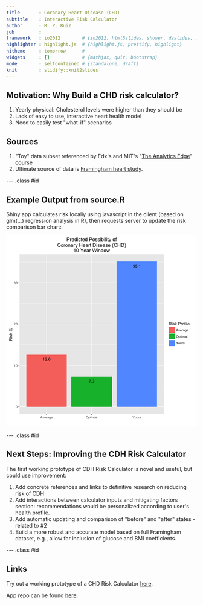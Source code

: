 ```yaml
---
title       : Coronary Heart Disease (CHD)
subtitle    : Interactive Risk Calculator
author      : R. P. Ruiz
job         : 
framework   : io2012        # {io2012, html5slides, shower, dzslides, ...}
highlighter : highlight.js  # {highlight.js, prettify, highlight}
hitheme     : tomorrow      # 
widgets     : []            # {mathjax, quiz, bootstrap}
mode        : selfcontained # {standalone, draft}
knit        : slidify::knit2slides
---
```


## Motivation: Why Build a CHD risk calculator?

1. Yearly physical: Cholesterol levels were higher than they should be
2. Lack of easy to use, interactive heart health model
3. Need to easily test "what-if" scenarios

## Sources 

1. "Toy" data subset referenced by Edx's and MIT's "<a href="https://www.edx.org/course/analytics-edge-mitx-15-071x-2">The Analytics Edge</a>" course
2. Ultimate source of data is <a href="http://www.framinghamheartstudy.org/">Framingham heart study</a>.

--- .class #id 

## Example Output from source.R

Shiny app calculates risk locally using javascript in the client (based on glm(...)  regression analysis in R), then requests server to update the risk comparison bar chart:

![plot of chunk unnamed-chunk-1](assets/fig/unnamed-chunk-1-1.png)

--- .class #id 

## Next Steps: Improving the CDH Risk Calculator

The first working prototype of CDH Risk Calculator is novel and useful, but could use improvement:

1. Add concrete references and links to definitive research on reducing risk of CDH
2. Add interactions between calculator inputs and mitigating factors section: recommendations would be personalized according to user's health profile.
3. Add automatic updating and comparison of "before" and "after" states - related to #2
4. Build a more robust and accurate model based on full Framingham dataset, e.g., allow for inclusion of glucose and BMI coefficients.

--- .class #id 

## Links

Try out a working prototype of a CHD Risk Calculator <a href="https://rpruiz.shinyapps.io/CHDCalculator/">here</a>.

App repo can be found <a href="https://github.com/unique-account-name/jh-ds-cdp-chd-calculator">here</a>.

